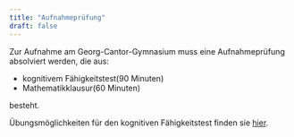 ```yaml
---
title: "Aufnahmeprüfung"
draft: false
---
```

Zur Aufnahme am Georg-Cantor-Gymnasium muss eine Aufnahmeprüfung absolviert werden, die aus:
 * kognitivem Fähigkeitstest(90 Minuten)
 * Mathematikklausur(60 Minuten)

besteht.

Übungsmöglichkeiten für den kognitiven Fähigkeitstest finden sie [hier](uebung-test).
